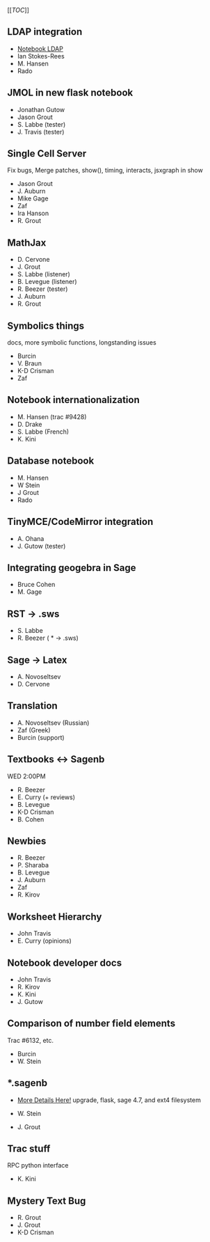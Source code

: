 
[[_TOC_]] 


## LDAP integration

   * <a href="/Notebook%20LDAP">Notebook LDAP</a> 
   * Ian Stokes-Rees 
   * M. Hansen 
   * Rado 

## JMOL in new flask notebook

   * Jonathan Gutow 
   * Jason Grout 
   * S. Labbe (tester) 
   * J. Travis (tester) 

## Single Cell Server

Fix bugs, Merge patches, show(), timing, interacts, jsxgraph in show 

   * Jason Grout 
   * J. Auburn 
   * Mike Gage 
   * Zaf 
   * Ira Hanson 
   * R. Grout 

## MathJax

   * D. Cervone 
   * J. Grout 
   * S. Labbe (listener) 
   * B. Levegue (listener) 
   * R. Beezer (tester) 
   * J. Auburn 
   * R. Grout 

## Symbolics things

docs, more symbolic functions, longstanding issues 

   * Burcin 
   * V. Braun 
   * K-D Crisman 
   * Zaf 

## Notebook internationalization

   * M. Hansen (trac #9428) 
   * D. Drake 
   * S. Labbe (French) 
   * K. Kini 

## Database notebook

   * M. Hansen 
   * W Stein 
   * J Grout 
   * Rado 

## TinyMCE/CodeMirror integration

   * A. Ohana 
   * J. Gutow (tester) 

## Integrating geogebra in Sage

   * Bruce Cohen 
   * M. Gage 

## RST -> .sws

   * S. Labbe 
   * R. Beezer (  * -> .sws) 

## Sage -> Latex

   * A. Novoseltsev 
   * D. Cervone 

## Translation

   * A. Novoseltsev (Russian) 
   * Zaf (Greek) 
   * Burcin (support) 

## Textbooks <-> Sagenb

WED 2:00PM 

   * R. Beezer 
   * E. Curry (+ reviews) 
   * B. Levegue 
   * K-D Crisman 
   * B. Cohen 

## Newbies

   * R. Beezer 
   * P. Sharaba 
   * B. Levegue 
   * J. Auburn 
   * Zaf 
   * R. Kirov 

## Worksheet Hierarchy

   * John Travis 
   * E. Curry (opinions) 

## Notebook developer docs

   * John Travis 
   * R. Kirov 
   * K. Kini 
   * J. Gutow 

## Comparison of number field elements

Trac #6132, etc. 

   * Burcin 
   * W. Stein 

## *.sagenb

   * <a href="/days31/workinggroups/sagenb">More Details Here!</a> 
upgrade, flask, sage 4.7, and ext4 filesystem 

   * W. Stein 
   * J. Grout 

## Trac stuff

RPC python interface 

   * K. Kini 

## Mystery Text Bug

   * R. Grout 
   * J. Grout 
   * K-D Crisman 